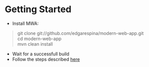 # Getting Started
* Install MWA:  
 > git clone git://github.com/edgarespina/modern-web-app.git  
 > cd modern-web-app  
 > mvn clean install  
* Wait for a successfull build
* Follow the steps described [here](https://github.com/edgarespina/jugar/wiki/01.-Getting-Started)